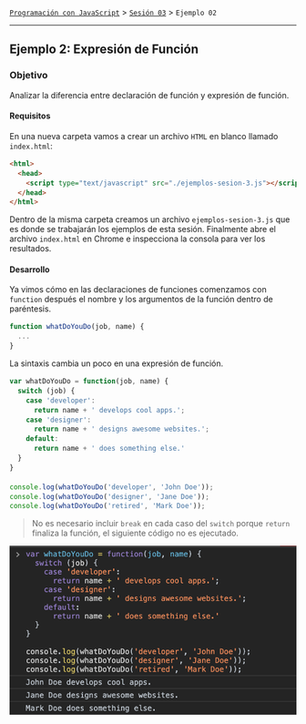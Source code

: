 [`Programación con JavaScript`](../../Readme.md) > [`Sesión 03`](../Readme.md) > `Ejemplo 02`

---

## Ejemplo 2: Expresión de Función

### Objetivo

Analizar la diferencia entre declaración de función y expresión de función.

#### Requisitos

En una nueva carpeta vamos a crear un archivo `HTML` en blanco llamado `index.html`:

```html
<html>
  <head>
    <script type="text/javascript" src="./ejemplos-sesion-3.js"></script>
  </head>
</html>
```

Dentro de la misma carpeta creamos un archivo `ejemplos-sesion-3.js` que es donde se trabajarán los ejemplos de esta sesión. Finalmente abre el archivo `index.html` en Chrome e inspecciona la consola para ver los resultados.


#### Desarrollo

Ya vimos cómo en las declaraciones de funciones comenzamos con `function` después el nombre y los argumentos de la función dentro de paréntesis.

```javascript
function whatDoYouDo(job, name) {
  ...
}
```

La sintaxis cambia un poco en una expresión de función.

```javascript
var whatDoYouDo = function(job, name) {
  switch (job) {
    case 'developer':
      return name + ' develops cool apps.';
    case 'designer':
      return name + ' designs awesome websites.';
    default:
      return name + ' does something else.'
  }
}

console.log(whatDoYouDo('developer', 'John Doe'));
console.log(whatDoYouDo('designer', 'Jane Doe'));
console.log(whatDoYouDo('retired', 'Mark Doe'));
```
> No es necesario incluir `break` en cada caso del `switch` porque `return` finaliza la función, el siguiente código no es ejecutado.

![whatDoYouDo](./assets/whatDoYouDo.png)

